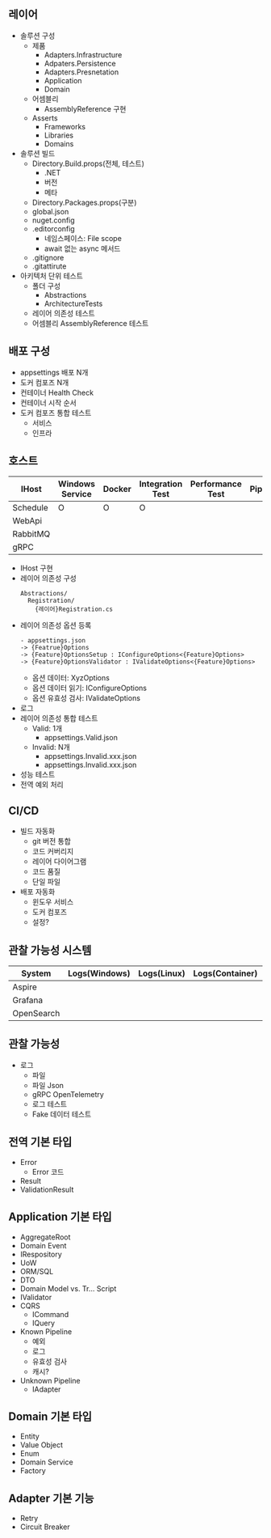 ## 레이어
- 솔루션 구성
  - 제품
    - Adapters.Infrastructure
    - Adpaters.Persistence
    - Adapters.Presnetation
    - Application
    - Domain
  - 어셈블리
    - AssemblyReference 구현
  - Asserts
    - Frameworks
    - Libraries
    - Domains
- 솔루션 빌드
  - Directory.Build.props(전체, 테스트)
    - .NET
    - 버전
    - 메타
  - Directory.Packages.props(구분)
  - global.json
  - nuget.config
  - .editorconfig
    - 네임스페이스: File scope
    - await 없는 async 메서드
  - .gitignore
  - .gitattirute
- 아키텍처 단위 테스트
  - 폴더 구성
    - Abstractions
    - ArchitectureTests
  - 레이어 의존성 테스트
  - 어셈블리 AssemblyReference 테스트

## 배포 구성
- appsettings 배포 N개
- 도커 컴포즈 N개
- 컨테이너 Health Check
- 컨테이너 시작 순서
- 도커 컴포즈 통합 테스트
  - 서비스
  - 인프라

## 호스트

| IHost    | Windows Service | Docker | Integration Test | Performance Test | Pipeline(Exception) |
| ---      | ---             | ---    | ---              | ---              | ---                 |
| Schedule | O               | O      | O                |                  |                     |
| WebApi   |                 |        |                  |                  |                     |
| RabbitMQ |                 |        |                  |                  |                     |
| gRPC     |                 |        |                  |                  |                     |

- IHost 구현
- 레이어 의존성 구성
  ```
  Abstractions/
    Registration/
      {레이어}Registration.cs
  ```
- 레이어 의존성 옵션 등록
  ```
  - appsettings.json
  -> {Featrue}Options
  -> {Feature}OptionsSetup : IConfigureOptions<{Feature}Options>
  -> {Feature}OptionsValidator : IValidateOptions<{Feature}Options>
  ```
  - 옵션 데이터: XyzOptions
  - 옵션 데이터 읽기: IConfigureOptions
  - 옵션 유효성 검사: IValidateOptions
- 로그
- 레이어 의존성 통합 테스트
  - Valid: 1개
    - appsettings.Valid.json
  - Invalid: N개
    - appsettings.Invalid.xxx.json
    - appsettings.Invalid.xxx.json
- 성능 테스트
- 전역 예외 처리

## CI/CD
- 빌드 자동화
  - git 버전 통합
  - 코드 커버리지
  - 레이어 다이어그램
  - 코드 품질
  - 단일 파일
- 배포 자동화
  - 윈도우 서비스
  - 도커 컴포즈
  - 설정?

## 관찰 가능성 시스템
| System     | Logs(Windows) | Logs(Linux) | Logs(Container) | Metrics(Windows) | Metrics(Linux) | Metrics(Container) | Traces |
| ---        | ---           | ---         | ---             | ---              | ---            | ---                | ---    |  
| Aspire     |               |             |                 |                  |                |                    |        |  
| Grafana    |               |             |                 |                  |                |                    |        |  
| OpenSearch |               |             |                 |                  |                |                    |        |  

## 관찰 가능성
- 로그
  - 파일
  - 파일 Json
  - gRPC OpenTelemetry
  - 로그 테스트
  - Fake 데이터 테스트  

## 전역 기본 타입
- Error
  - Error 코드
- Result
- ValidationResult

## Application 기본 타입
- AggregateRoot
- Domain Event
- IRespository
- UoW
- ORM/SQL
- DTO
- Domain Model vs. Tr... Script
- IValidator
- CQRS
  - ICommand
  - IQuery
- Known Pipeline
  - 예외
  - 로그
  - 유효성 검사
  - 캐시?
- Unknown Pipeline
  - IAdapter

## Domain 기본 타입
- Entity
- Value Object
- Enum
- Domain Service
- Factory

## Adapter 기본 기능
- Retry
- Circuit Breaker
